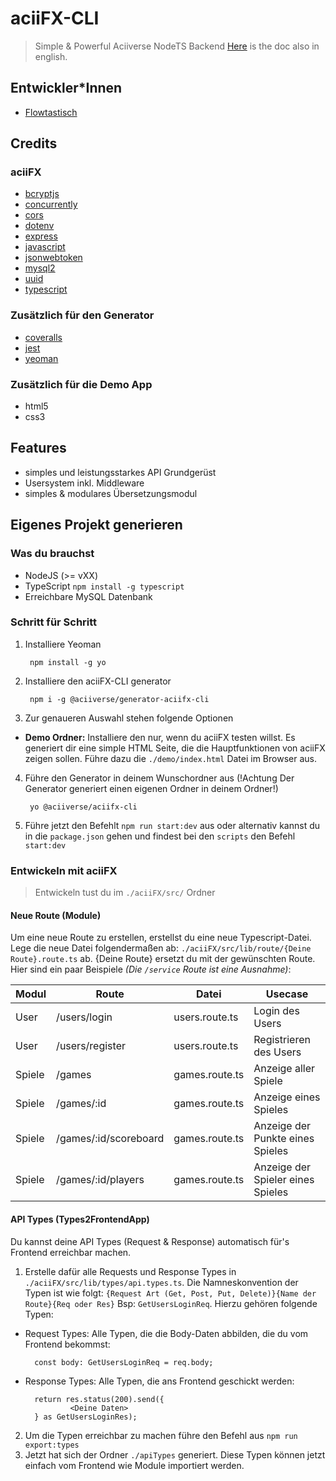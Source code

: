 # aciiFX-CLI

> Simple & Powerful Aciiverse NodeTS Backend
> [Here](https://) is the doc also in english.

## Entwickler*Innen

- [Flowtastisch](https://)

## Credits

### aciiFX

- [bcryptjs](https://github.com/kelektiv/node.bcrypt.js)
- [concurrently](https://github.com/open-cli-tools/concurrently)
- [cors](https://github.com/expressjs/cors)
- [dotenv](https://github.com/motdotla/dotenv)
- [express](https://github.com/expressjs/express)
- [javascript](https://www.javascript.com/)
- [jsonwebtoken](https://github.com/auth0/node-jsonwebtoken)
- [mysql2](https://github.com/sidorares/node-mysql2)
- [uuid](https://github.com/uuidjs/uuid)
- [typescript](https://github.com/Microsoft/TypeScript)

### Zusätzlich für den Generator

- [coveralls](https://github.com/nickmerwin/node-coveralls)
- [jest](https://jestjs.io/)
- [yeoman](https://yeoman.io/)

### Zusätzlich für die Demo App

- html5
- css3

## Features

- simples und leistungsstarkes API Grundgerüst
- Usersystem inkl. Middleware
- simples & modulares Übersetzungsmodul

## Eigenes Projekt generieren

### Was du brauchst

- NodeJS (>= vXX)
- TypeScript `npm install -g typescript`
- Erreichbare MySQL Datenbank

### Schritt für Schritt

1. Installiere Yeoman

        npm install -g yo

2. Installiere den aciiFX-CLI generator

        npm i -g @aciiverse/generator-aciifx-cli

3. Zur genaueren Auswahl stehen folgende Optionen

- **Demo Ordner:** Installiere den nur, wenn du aciiFX testen willst. Es generiert dir eine simple HTML Seite, die die Hauptfunktionen von aciiFX zeigen sollen. Führe dazu die ```./demo/index.html``` Datei im Browser aus.

4. Führe den Generator in deinem Wunschordner aus (!Achtung Der Generator generiert einen eigenen Ordner in deinem Ordner!)

        yo @aciiverse/aciifx-cli

5. Führe jetzt den Befehlt `npm run start:dev` aus oder alternativ kannst du in die `package.json` gehen und findest bei den `scripts` den Befehl `start:dev`

### Entwickeln mit aciiFX

> Entwickeln tust du im ```./aciiFX/src/``` Ordner

#### Neue Route (Module)

Um eine neue Route zu erstellen, erstellst du eine neue Typescript-Datei. Lege die neue Datei folgendermaßen ab: ```./aciiFX/src/lib/route/{Deine Route}.route.ts``` ab. {Deine Route} ersetzt du mit der gewünschten Route. Hier sind ein paar Beispiele *(Die ```/service``` Route ist eine Ausnahme)*:

| Modul | Route | Datei | Usecase |
| -- | -- | -- | -- |
| User | /users/login | users.route.ts | Login des Users |
| User | /users/register | users.route.ts | Registrieren des Users |
| Spiele | /games | games.route.ts | Anzeige aller Spiele |
| Spiele | /games/:id | games.route.ts | Anzeige eines Spieles |
| Spiele | /games/:id/scoreboard | games.route.ts | Anzeige der Punkte eines Spieles |
| Spiele | /games/:id/players | games.route.ts | Anzeige der Spieler eines Spieles |

#### API Types (Types2FrontendApp)

Du kannst deine API Types (Request & Response) automatisch für's Frontend erreichbar machen.

1. Erstelle dafür alle Requests und Response Types in ```./aciiFX/src/lib/types/api.types.ts```.
Die Namneskonvention der Typen ist wie folgt: ```{Request Art (Get, Post, Put, Delete)}{Name der Route}{Req oder Res}``` Bsp: ```GetUsersLoginReq```. Hierzu gehören folgende Typen:

- Request Types: Alle Typen, die die Body-Daten abbilden, die du vom Frontend bekommst:

        const body: GetUsersLoginReq = req.body;

- Response Types: Alle Typen, die ans Frontend geschickt werden:

        return res.status(200).send({
                <Deine Daten>
        } as GetUsersLoginRes);

2. Um die Typen erreichbar zu machen führe den Befehl aus ```npm run export:types```
3. Jetzt hat sich der Ordner ```./apiTypes``` generiert. Diese Typen können jetzt einfach vom Frontend wie Module importiert werden.